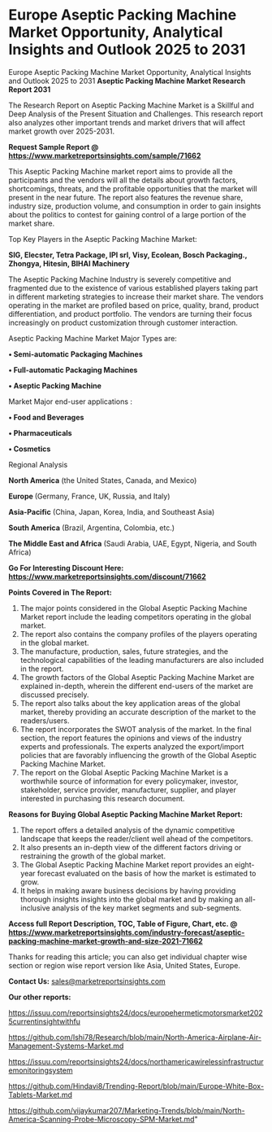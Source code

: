 # Europe Aseptic Packing Machine Market Opportunity, Analytical Insights and Outlook 2025 to 2031
Europe Aseptic Packing Machine Market Opportunity, Analytical Insights and Outlook 2025 to 2031
<strong>Aseptic Packing Machine Market Research Report 2031</strong>

The Research Report on Aseptic Packing Machine Market is a Skillful and Deep Analysis of the Present Situation and Challenges. This research report also analyzes other important trends and market drivers that will affect market growth over 2025-2031.

<strong>Request Sample Report @ <a href=https://www.marketreportsinsights.com/sample/71662>https://www.marketreportsinsights.com/sample/71662</a></strong>

This Aseptic Packing Machine market report aims to provide all the participants and the vendors will all the details about growth factors, shortcomings, threats, and the profitable opportunities that the market will present in the near future. The report also features the revenue share, industry size, production volume, and consumption in order to gain insights about the politics to contest for gaining control of a large portion of the market share.

Top Key Players in the Aseptic Packing Machine Market:

<strong>SIG, Elecster, Tetra Package, IPI srl, Visy, Ecolean, Bosch Packaging., Zhongya, Hitesin, BIHAI Machinery</strong>

The Aseptic Packing Machine Industry is severely competitive and fragmented due to the existence of various established players taking part in different marketing strategies to increase their market share. The vendors operating in the market are profiled based on price, quality, brand, product differentiation, and product portfolio. The vendors are turning their focus increasingly on product customization through customer interaction.

Aseptic Packing Machine Market Major Types are:

<strong>• Semi-automatic Packaging Machines

• Full-automatic Packaging Machines

• Aseptic Packing Machine</strong>

Market Major end-user applications :

<strong>• Food and Beverages

• Pharmaceuticals

• Cosmetics</strong>

Regional Analysis

</u><strong><b>North America</b></strong> (the United States, Canada, and Mexico)

<strong><b>Europe </b></strong>(Germany, France, UK, Russia, and Italy)

<strong><b>Asia-Pacific</b></strong> (China, Japan, Korea, India, and Southeast Asia)

<strong><b>South America</b></strong> (Brazil, Argentina, Colombia, etc.)

<strong><b>The Middle East and Africa</b></strong> (Saudi Arabia, UAE, Egypt, Nigeria, and South Africa)

<strong>Go For Interesting Discount Here: <a href=https://www.marketreportsinsights.com/discount/71662>https://www.marketreportsinsights.com/discount/71662</a></strong>

<strong>Points Covered in The Report:</strong>
<ol>
  <li>The major points considered in the Global Aseptic Packing Machine Market report include the leading competitors operating in the global market.</li>
  <li>The report also contains the company profiles of the players operating in the global market.</li>
  <li>The manufacture, production, sales, future strategies, and the technological capabilities of the leading manufacturers are also included in the report.</li>
  <li>The growth factors of the Global Aseptic Packing Machine Market are explained in-depth, wherein the different end-users of the market are discussed precisely.</li>
  <li>The report also talks about the key application areas of the global market, thereby providing an accurate description of the market to the readers/users.</li>
  <li>The report incorporates the SWOT analysis of the market. In the final section, the report features the opinions and views of the industry experts and professionals. The experts analyzed the export/import policies that are favorably influencing the growth of the Global Aseptic Packing Machine Market.</li>
  <li>The report on the Global Aseptic Packing Machine Market is a worthwhile source of information for every policymaker, investor, stakeholder, service provider, manufacturer, supplier, and player interested in purchasing this research document.</li>
</ol>
<strong>Reasons for Buying Global Aseptic Packing Machine Market Report:</strong>

<ol>
  <li>The report offers a detailed analysis of the dynamic competitive landscape that keeps the reader/client well ahead of the competitors.</li>
  <li>It also presents an in-depth view of the different factors driving or restraining the growth of the global market.</li>
  <li>The Global Aseptic Packing Machine Market report provides an eight-year forecast evaluated on the basis of how the market is estimated to grow.</li>
  <li>It helps in making aware business decisions by having providing thorough insights insights into the global market and by making an all-inclusive analysis of the key market segments and sub-segments.</li>
</ol>
<strong>Access full Report Description, TOC, Table of Figure, Chart, etc. @ <a href=https://www.marketreportsinsights.com/industry-forecast/aseptic-packing-machine-market-growth-and-size-2021-71662>https://www.marketreportsinsights.com/industry-forecast/aseptic-packing-machine-market-growth-and-size-2021-71662</a></strong>


Thanks for reading this article; you can also get individual chapter wise section or region wise report version like Asia, United States, Europe.

<strong>Contact Us:</strong>
sales@marketreportsinsights.com

<strong>Our other reports:</strong>

<a href=https://issuu.com/reportsinsights24/docs/europehermeticmotorsmarket2025currentinsightwithfu>https://issuu.com/reportsinsights24/docs/europehermeticmotorsmarket2025currentinsightwithfu</a>

<a href=https://github.com/Ishi78/Research/blob/main/North-America-Airplane-Air-Management-Systems-Market.md>https://github.com/Ishi78/Research/blob/main/North-America-Airplane-Air-Management-Systems-Market.md</a>

<a href=https://issuu.com/reportsinsights24/docs/northamericawirelessinfrastructuremonitoringsystem>https://issuu.com/reportsinsights24/docs/northamericawirelessinfrastructuremonitoringsystem</a>

<a href=https://github.com/Hindavi8/Trending-Report/blob/main/Europe-White-Box-Tablets-Market.md>https://github.com/Hindavi8/Trending-Report/blob/main/Europe-White-Box-Tablets-Market.md</a>

<a href=https://github.com/vijaykumar207/Marketing-Trends/blob/main/North-America-Scanning-Probe-Microscopy-SPM-Market.md>https://github.com/vijaykumar207/Marketing-Trends/blob/main/North-America-Scanning-Probe-Microscopy-SPM-Market.md</a>"
